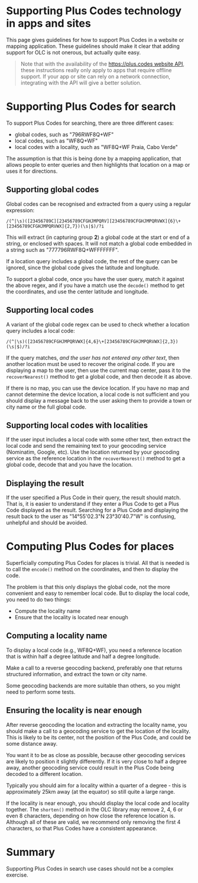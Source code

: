 # Supporting Plus Codes technology in apps and sites

This page gives guidelines for how to support Plus Codes in a website or mapping application.
These guidelines should make it clear that adding support for OLC is not onerous, but actually quite easy.

> Note that with the availability of the [https://plus.codes website API](plus.codes_Website_API.md), these instructions really only apply to apps that require offline support.
If your app or site can rely on a network connection, integrating with the API will give a better solution.

# Supporting Plus Codes for search

To support Plus Codes for searching, there are three different cases:

* global codes, such as "796RWF8Q+WF"
* local codes, such as "WF8Q+WF"
* local codes with a locality, such as "WF8Q+WF Praia, Cabo Verde"

The assumption is that this is being done by a mapping application, that allows people to enter queries and then highlights that location on a map or uses it for directions.

## Supporting global codes

Global codes can be recognised and extracted from a query using a regular expression:

```
/(^|\s)([23456789C][23456789CFGHJMPQRV][23456789CFGHJMPQRVWX]{6}\+[23456789CFGHJMPQRVWX]{2,7})(\s|$)/?i
```

This will extract (in capturing group **2**) a global code at the start or end of a string, or enclosed with spaces.
It will not match a global code embedded in a string such as "777796RWF8Q+WFFFFFFF".

If a location query includes a global code, the rest of the query can be ignored, since the global code gives the latitude and longitude.

To support a global code, once you have the user query, match it against the above regex, and if you have a match use the `decode()` method to get the coordinates, and use the center latitude and longitude.

## Supporting local codes

A variant of the global code regex can be used to check whether a location query includes a local code:

```
/(^|\s)([23456789CFGHJMPQRVWX]{4,6}\+[23456789CFGHJMPQRVWX]{2,3})(\s|$)/?i
```

If the query matches, *and the user has not entered any other text*, then another location must be used to recover the original code.
If you are displaying a map to the user, then use the current map center, pass it to the `recoverNearest()` method to get a global code, and then decode it as above.

If there is no map, you can use the device location.
If you have no map and cannot determine the device location, a local code is not sufficient and you should display a message back to the user asking them to provide a town or city name or the full global code.

## Supporting local codes with localities

If the user input includes a local code with some other text, then extract the local code and send the remaining text to your geocoding service (Nominatim, Google, etc).
Use the location returned by your geocoding service as the reference location in the `recoverNearest()` method to get a global code, decode that and you have the location.

## Displaying the result

If the user specified a Plus Code in their query, the result should match.
That is, it is easier to understand if they enter a Plus Code to get a Plus Code displayed as the result.
Searching for a Plus Code and displaying the result back to the user as "14°55'02.3"N 23°30'40.7"W" is confusing, unhelpful and should be avoided.

# Computing Plus Codes for places

Superficially computing Plus Codes for places is trivial.
All that is needed is to call the `encode()` method on the coordinates, and then to display the code.

The problem is that this only displays the global code, not the more convenient and easy to remember local code.
But to display the local code, you need to do two things:

* Compute the locality name
* Ensure that the locality is located near enough

## Computing a locality name

To display a local code (e.g., WF8Q+WF), you need a reference location that is within half a degree latitude and half a degree longitude.

Make a call to a reverse geocoding backend, preferably one that returns structured information, and extract the town or city name.

Some geocoding backends are more suitable than others, so you might need to perform some tests.

## Ensuring the locality is near enough

After reverse geocoding the location and extracting the locality name, you should make a call to a geocoding service to get the location of the locality.
This is likely to be its center, not the position of the Plus Code, and could be some distance away.

You want it to be as close as possible, because other geocoding services are likely to position it slightly differently.
If it is very close to half a degree away, another geocoding service could result in the Plus Code being decoded to a different location.

Typically you should aim for a locality within a quarter of a degree - this is approximately 25km away (at the equator) so still quite a large range.

If the locality is near enough, you should display the local code and locality together.
The `shorten()` method in the OLC library may remove 2, 4, 6 or even 8 characters, depending on how close the reference location is.
Although all of these are valid, we recommend only removing the first 4 characters, so that Plus Codes have a consistent appearance.

# Summary

Supporting Plus Codes in search use cases should not be a complex exercise.
